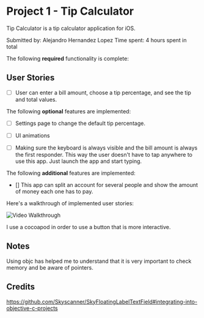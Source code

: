 # Project 1 - Tip Calculator

Tip Calculator is a tip calculator application for iOS.

Submitted by: Alejandro Hernandez Lopez
Time spent: 4 hours spent in total

The following **required** functionality is complete:
## User Stories
* [ ] User can enter a bill amount, choose a tip percentage, and see the tip and total values.

The following **optional** features are implemented:

* [ ] Settings page to change the default tip percentage.

* [ ] UI animations
* [ ] Making sure the keyboard is always visible and the bill amount is always the first responder. This way the user doesn't have to tap anywhere to use this app. Just launch the app and start typing.

The following **additional** features are implemented:

* [] This app can split an account for several people and show the amount of money each one has to pay.

Here's a walkthrough of implemented user stories:

<img src='http://g.recordit.co/pH6BxZmfIo.gif' title='Video Walkthrough' width='' alt='Video Walkthrough' />

I use a cocoapod in order to use a button that is more interactive.


## Notes
Using objc has helped me to understand that it is very important to check memory and be aware of pointers.

## Credits
https://github.com/Skyscanner/SkyFloatingLabelTextField#integrating-into-objective-c-projects


